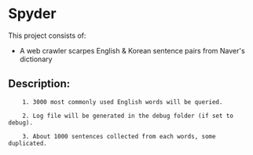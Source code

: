 # Spyder

This project consists of:
* A web crawler scarpes English & Korean sentence pairs from Naver's dictionary

## Description:

```
    1. 3000 most commonly used English words will be queried.
```

```
    2. Log file will be generated in the debug folder (if set to debug).
```

```
    3. About 1000 sentences collected from each words, some duplicated.
```